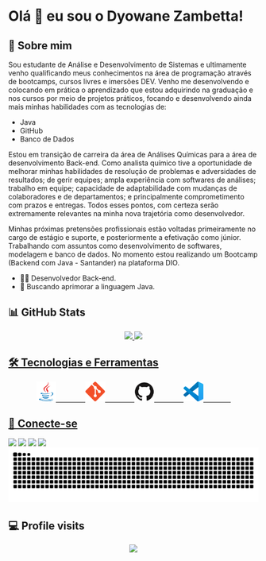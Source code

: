 # Olá 👋 eu sou o Dyowane Zambetta!

## 🚀 Sobre mim
Sou estudante de Análise e Desenvolvimento de Sistemas e ultimamente venho qualificando meus conhecimentos na área de programação através de bootcamps, cursos livres e imersões DEV. Venho me desenvolvendo e colocando em prática o aprendizado que estou adquirindo na graduação e nos cursos por meio de projetos práticos, focando e desenvolvendo ainda mais minhas habilidades com as tecnologias de:
- Java
- GitHub
- Banco de Dados

Estou em transição de carreira da área de Análises Químicas para a área de desenvolvimento Back-end. Como analista químico tive a oportunidade de melhorar minhas habilidades de resolução de problemas e adversidades de resultados; de gerir equipes; ampla experiência com softwares de análises; trabalho em equipe; capacidade de adaptabilidade com mudanças de colaboradores e de departamentos; e principalmente comprometimento com prazos e entregas. Todos esses pontos, com certeza serão extremamente relevantes na minha nova trajetória como desenvolvedor.

Minhas próximas pretensões profissionais estão voltadas primeiramente no cargo de estágio e suporte, e posteriormente a efetivação como júnior. Trabalhando com assuntos como desenvolvimento de softwares, modelagem e banco de dados. No momento estou realizando um Bootcamp (Backend com Java - Santander) na plataforma DIO.

<div align="left">

- 👨‍💻 Desenvolvedor Back-end.
- 🌱 Buscando aprimorar a linguagem Java.


## 📊 GitHub Stats

 <div align="center">
  <a href="https://github.com/DyowaneZambetta">
  <img height="160em" src="https://github-readme-stats.vercel.app/api?username=DyowaneZambetta&show_icons=true&theme=highcontrast&include_all_commits=true&count_private=true&bg_color=1,000000,16537e&title_color=fff&text_color=fff&icon_color=16537e&border_radius=0&hide=stars"/>
  <img height="160em" src="https://github-readme-stats.vercel.app/api/top-langs/?username=DyowaneZambetta&layout=compact&langs_count=7&theme=chartreuse-dark&bg_color=1,16537e,000000&title_color=fff&text_color=fff&border_radius=0"/>
</div>


## 🛠 Tecnologias e Ferramentas

<p align="center">

 <img height="40" src="https://raw.githubusercontent.com/devicons/devicon/master/icons/java/java-original.svg">
   &nbsp;&nbsp;&nbsp;&nbsp;&nbsp;&nbsp;&nbsp;&nbsp;&nbsp;&nbsp;&nbsp;&nbsp;&nbsp;
       <img height="40" src="https://raw.githubusercontent.com/devicons/devicon/master/icons/git/git-original.svg">
    &nbsp;&nbsp;&nbsp;&nbsp;&nbsp;&nbsp;&nbsp;&nbsp;&nbsp;&nbsp;&nbsp;&nbsp;&nbsp;
     <img height="40" src="https://raw.githubusercontent.com/devicons/devicon/master/icons/github/github-original.svg">
      &nbsp;&nbsp;&nbsp;&nbsp;&nbsp;&nbsp;&nbsp;&nbsp;&nbsp;&nbsp;&nbsp;&nbsp;&nbsp; 
 <img height="40" src="https://raw.githubusercontent.com/devicons/devicon/master/icons/vscode/vscode-original.svg">
      &nbsp;&nbsp;&nbsp;&nbsp;&nbsp;&nbsp;&nbsp;&nbsp;&nbsp;&nbsp;&nbsp;&nbsp;&nbsp; 
      

 ## 🔗 Conecte-se

</div>
 <a href="https://www.linkedin.com/in/dev-dyowane" target="_blank"><img src="https://img.shields.io/badge/-LinkedIn-%230077B5?style=for-the-badge&logo=linkedin&logoColor=black" target="_blank"></a> 
 <a href="https://instagram.com/dyow_zambetta" target="_blank"><img src="https://img.shields.io/badge/-Instagram-%23E4405F?style=for-the-badge&logo=instagram&logoColor=black" target="_blank"></a>
 <a href = "mailto:dyowane.zambetta.dev@gmail.com"><img src="https://img.shields.io/badge/-Gmail-%23333?style=for-the-badge&logo=gmail&logoColor=red" target="_blank"></a>
 <a href="https://www.dio.me/users/dyowane_zambetta_dev/"><img src="https://img.shields.io/badge/-Meu%20Perfil%20na%20DIO-30A3DC?style=for-the-badge"></a>
 


</div>
  <picture>
  <source media="(prefers-color-scheme: dark)" srcset="https://raw.githubusercontent.com/DyowaneZambetta/DyowaneZambetta/output/github-contribution-grid-snake-dark.svg">
  <source media="(prefers-color-scheme: light)" srcset="https://raw.githubusercontent.com/DyowaneZambetta/DyowaneZambetta/output/github-contribution-grid-snake.svg">
  <img alt="github contribution grid snake animation" src="https://raw.githubusercontent.com/DyowaneZambetta/DyowaneZambetta/output/github-contribution-grid-snake.svg">
</picture>

## 💻 Profile visits
<p align="center"> 
   <img height="25px" alingn="center" src="https://profile-counter.glitch.me/DyowaneZambetta/count.svg" />
 </p>

</p>

<div>
          

